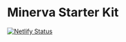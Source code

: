 # Minerva Starter Kit

[![Netlify Status](https://api.netlify.com/api/v1/badges/b4c4201f-4d01-4832-8491-4e11dd6f96fd/deploy-status)](https://app.netlify.com/sites/minerva-starter/deploys)
